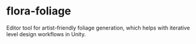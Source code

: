 # flora-foliage

Editor tool for artist-friendly foliage generation, which helps with iterative level design workflows in Unity.